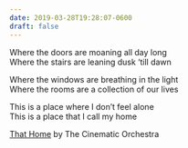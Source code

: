 ```yaml
---
date: 2019-03-28T19:28:07-0600
draft: false
---
```




Where the doors are moaning all day long  
Where the stairs are leaning dusk ‘till dawn

Where the windows are breathing in the light  
Where the rooms are a collection of our lives

This is a place where I don’t feel alone  
This is a place that I call my home

[That Home](https://genius.com/The-cinematic-orchestra-that-home-lyrics) by The Cinematic Orchestra



